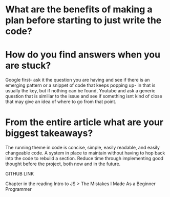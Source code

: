 # What are the benefits of making a plan before starting to just write the code?

# How do you find answers when you are stuck?

Google first- ask it the question you are having and see if there is an emerging pattern or a snippet of code that keeps popping up- in that is usually the key, but if nothing can be found, Youtube and ask a generic question that is similiar to the issue and see if something isnt kind of close that may give an idea of where to go from that point.

# From the entire article what are your biggest takeaways?

The running theme in code is concise, simple, easily readable, and easily changeable code. A system in place to maintain without having to hop back into the code to rebuild a section. Reduce time through implementing good thought before the project, both now and in the future.

GITHUB LINK

Chapter in the reading
Intro to JS > The Mistakes I Made As a Beginner Programmer
